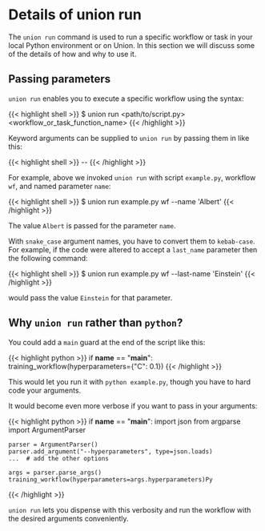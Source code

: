 # Details of union run

The `union run` command is used to run a specific workflow or task in your local Python environment or on Union.
In this section we will discuss some of the details of how and why to use it.

## Passing parameters

`union run` enables you to execute a specific workflow using the syntax:

{{< highlight shell >}}
$ union run <path/to/script.py> <workflow_or_task_function_name>
{{< /highlight >}}

Keyword arguments can be supplied to `union run` by passing them in like this:

{{< highlight shell >}}
--<keyword> <value>
{{< /highlight >}}

For example, above we invoked `union run` with script `example.py`, workflow `wf`, and named parameter `name`:

{{< highlight shell >}}
$ union run example.py wf --name 'Albert'
{{< /highlight >}}

The value `Albert` is passed for the parameter `name`.

With `snake_case` argument names, you have to convert them to `kebab-case`. For example,
if the code were altered to accept a `last_name` parameter then the following command:

{{< highlight shell >}}
$ union run example.py wf --last-name 'Einstein'
{{< /highlight >}}

would pass the value `Einstein` for that parameter.

## Why `union run` rather than `python`?

You could add a `main` guard at the end of the script like this:

{{< highlight python >}}
if __name__ == "__main__":
    training_workflow(hyperparameters={"C": 0.1})
{{< /highlight >}}

This would let you run it with `python example.py`, though you have to hard code your arguments.

It would become even more verbose if you want to pass in your arguments:

{{< highlight python >}}
if __name__ == "__main__":
    import json
    from argparse import ArgumentParser

    parser = ArgumentParser()
    parser.add_argument("--hyperparameters", type=json.loads)
    ...  # add the other options

    args = parser.parse_args()
    training_workflow(hyperparameters=args.hyperparameters)Py

{{< /highlight >}}

`union run` lets you dispense with this verbosity and run the workflow with the desired arguments conveniently.